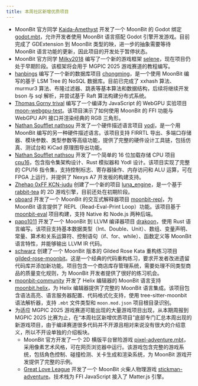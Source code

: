 ```yaml
---
title: 本周社区新增优质项目
---
```


- MoonBit 官方同学 [Kaida-Amethyst](https://github.com/Kaida-Amethyst) 开发了一个 MoonBit 的 Godot 绑定 [godot.mbt](https://github.com/Kaida-Amethyst/godot.mbt)，允许开发者使用 MoonBit 语言搭配 Godot 引擎开发游戏。目前完成了 GDExtension 到 MoonBit 类型的映，进一步的抽象需要等待 MoonBit 语言功能的更新，因此项目的开发处于暂停状态。
- MoonBit 官方同学 [Milky2018](https://github.com/Milky2018) 编写了一个新的游戏框架 [selene](https://github.com/Milky2018/selene)，现在项目仍处于早期阶段。该框架将会用于 MGPIC 2025 游戏赛道的教程编写。
- [hanbings](https://github.com/hanbings) 编写了一个新的数据库项目 [chongming](https://github.com/hanbings/chongming)，是一个使用 MoonBit 编写的基于 LSM Tree 的 NoSQL 数据库。目前已完成了 xxhash 算法、murmur3 算法、布隆过滤器、跳表等基本算法和数据结构，后续将继续开发 bson 与 sql 解析，并尝试基于 Raft 算法构建分布式系统。
- [Thomas Gorny trival](https://github.com/trival) 编写了一个编译为 JavaScript 的 WebGPU 实验项目 [moon-webgpu-test](https://github.com/trival/moon-webgpu-test)。该项目演示了如何使用 MoonBit 的 FFI 功能与 WebGPU API 接口并渲染经典的 RGB 三角形。
- [Nathan Soufflet nathsou](https://github.com/nathsou) 开发了一个硬件描述语言项目 [yodl](https://github.com/nathsou/yodl)，是一个用 MoonBit 编写的另一种硬件描述语言。该项目支持 FIRRTL 导出、多端口存储器、模块参数、类型参数等高级功能，提供了完整的硬件设计工具链，包括仿真、测试台和 KiCad 原理图导出功能。
- [Nathan Soufflet nathsou](https://github.com/nathsou) 开发了一个简单的 16 位加载存储 CPU 项目 [cpu16](https://github.com/nathsou/cpu16)，包含指令集架构设计、Rust 模拟器和 Yodl 设计。该项目实现了完整的 CPU16 指令集，支持控制标志、寄存器操作、内存访问和 ALU 运算，可在 FPGA 上运行，并提供了 Nexys A7 开发板的构建支持。
- [Zhehao 0xFF KCN-judu](https://github.com/KCN-judu) 创建了一个新的项目 [luna_engine](https://github.com/KCN-judu/luna_engine)，是一个基于 [rabbit-tea](https://github.com/moonbit-community/rabbit-tea) 的 2D 游戏引擎，目前还处在初期阶段。
- [oboard](https://github.com/oboard) 开发了一个 MoonBit 的交互式解释器项目 [moonbit-repl](https://github.com/oboard/moonbit-repl)，为 MoonBit 语言提供了 REPL（Read-Eval-Print Loop）功能。该项目基于 [moonbit-eval](https://github.com/oboard/moonbit-eval) 项目构建，支持 Native 和 Node.js 两种后端。
- [papo1011](https://github.com/papo1011) 开发了一个 MoonBit 到 LLVM 编译器项目 [drakoon](https://github.com/papo1011/drakoon)，使用 Rust 语言编写。该项目支持基本数据类型（Int、Double、Unit）、数组、变量声明、常量、算术和关系运算符、控制语句（if、for、while）、函数定义等 MoonBit 语言特性，并能够输出 LLVM IR 代码。
- [schwarz](https://github.com/schwarz) 创建了一个 MoonBit 版本的 Gilded Rose Kata 重构练习项目 [gilded-rose-moonbit](https://github.com/schwarz/gilded-rose-moonbit)。这是一个经典的代码重构练习，要求开发者改进遗留代码库并添加新功能。项目包含一个商店库存管理系统，需要处理不同类型商品的质量变化规则，为 MoonBit 开发者提供了很好的练习机会。
- [moonbit-community](https://github.com/moonbit-community) 开发了 Helix 编辑器的 MoonBit 语言支持 [moonbit.helix](https://github.com/moonbit-community/moonbit.helix)，为 Helix 编辑器提供了完整的 MoonBit 语言集成。该项目包含语法高亮、语言服务器配置、代码格式化支持，使用 tree-sitter-moonbit 语法解析器，支持 `.mbt` 文件类型和 `moon.mod.json` 项目根目录识别。
- 为适应 MGPIC 2025 游戏赛道可能出现的大量游戏项目出现，从本期周报到 MGPIC 2025 比赛为止，在“本周社区新增优质项目”底部专门汇总本周出现的新游戏项目，由于编译赛道很多代码并不开源且相对来说没有很大的介绍意义，所以不开设单独的介绍板块。
    - MoonBit 官方开发了一个 2D 横版平台冒险游戏 [pixel-adventure.mbt](https://github.com/moonbitlang/pixel-adventure.mbt)，采用像素艺术风格，可在网页浏览器中运行。该游戏包含完整的游戏系统，包括角色控制、碰撞检测、关卡生成和渲染系统，为 MoonBit 游戏开发提供了完整的示例。
    - [Great Love League](https://github.com/Great-Love-League) 开发了一个 MoonBit 火柴人物理游戏 [stickman-adventure](https://github.com/Great-Love-League/stickman-adventure)。技术栈为 FFI JavaScript 接入了 Matter.js 引擎。
